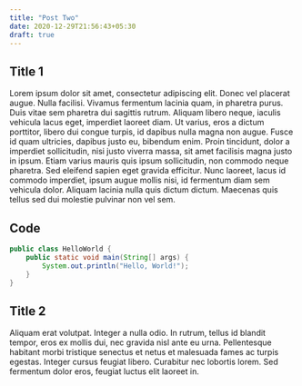 ```yaml
---
title: "Post Two"
date: 2020-12-29T21:56:43+05:30
draft: true
---
```


## Title 1

Lorem ipsum dolor sit amet, consectetur adipiscing elit. Donec vel placerat augue. Nulla facilisi. Vivamus fermentum lacinia quam, in pharetra purus. Duis vitae sem pharetra dui sagittis rutrum. Aliquam libero neque, iaculis vehicula lacus eget, imperdiet laoreet diam. Ut varius, eros a dictum porttitor, libero dui congue turpis, id dapibus nulla magna non augue. Fusce id quam ultricies, dapibus justo eu, bibendum enim. Proin tincidunt, dolor a imperdiet sollicitudin, nisi justo viverra massa, sit amet facilisis magna justo in ipsum. Etiam varius mauris quis ipsum sollicitudin, non commodo neque pharetra. Sed eleifend sapien eget gravida efficitur. Nunc laoreet, lacus id commodo imperdiet, ipsum augue mollis nisi, id fermentum diam sem vehicula dolor. Aliquam lacinia nulla quis dictum dictum. Maecenas quis tellus sed dui molestie pulvinar non vel sem.

## Code

```java
public class HelloWorld {
    public static void main(String[] args) {
        System.out.println("Hello, World!"); 
    }
}
```

## Title 2

Aliquam erat volutpat. Integer a nulla odio. In rutrum, tellus id blandit tempor, eros ex mollis dui, nec gravida nisl ante eu urna. Pellentesque habitant morbi tristique senectus et netus et malesuada fames ac turpis egestas. Integer cursus feugiat libero. Curabitur nec lobortis lorem. Sed fermentum dolor eros, feugiat luctus elit laoreet in.
